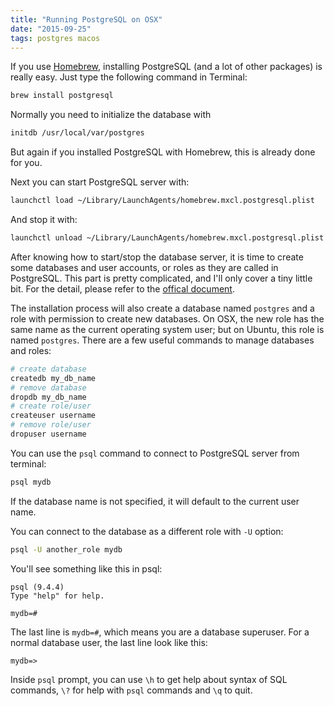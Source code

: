 ```yaml
---
title: "Running PostgreSQL on OSX"
date: "2015-09-25"
tags: postgres macos
---
```


If you use [Homebrew](http://brew.sh/), installing PostgreSQL (and a lot of other packages) is really easy. Just type the following command in Terminal:

```bash
brew install postgresql
```

Normally you need to initialize the database with

```bash
initdb /usr/local/var/postgres
```

But again if you installed PostgreSQL with Homebrew, this is already done for you.

Next you can start PostgreSQL server with:

```bash
launchctl load ~/Library/LaunchAgents/homebrew.mxcl.postgresql.plist
```

And stop it with:

```bash
launchctl unload ~/Library/LaunchAgents/homebrew.mxcl.postgresql.plist
```

After knowing how to start/stop the database server, it is time to create some databases and user accounts, or roles as they are called in PostgreSQL. This part is pretty complicated, and I'll only cover a tiny little bit. For the detail, please refer to the [offical document](http://www.postgresql.org/docs/9.4/static/tutorial.html).

The installation process will also create a database named `postgres` and a role with permission to create new databases. On OSX, the new role has the same name as the current operating system user; but on Ubuntu, this role is named `postgres`. There are a few useful commands to manage databases and roles:

```bash
# create database
createdb my_db_name
# remove database
dropdb my_db_name
# create role/user
createuser username
# remove role/user
dropuser username
```

You can use the `psql` command to connect to PostgreSQL server from terminal:

```bash
psql mydb
```

If the database name is not specified, it will default to the current user name.

You can connect to the database as a different role with `-U` option:

```bash
psql -U another_role mydb
```

You'll see something like this in psql:

```
psql (9.4.4)
Type "help" for help.

mydb=#
```

The last line is `mydb=#`, which means you are a database superuser. For a normal database user, the last line look like this:

```
mydb=>
```

Inside `psql` prompt, you can use `\h` to get help about syntax of SQL commands, `\?` for help with `psql` commands and `\q` to quit.
